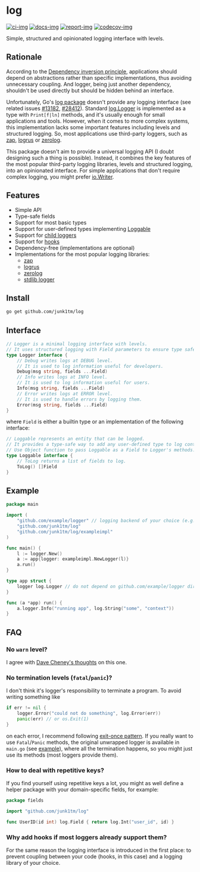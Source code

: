# log

[![ci-img]][ci]
[![docs-img]][docs]
[![report-img]][report]
[![codecov-img]][codecov]

Simple, structured and opinionated logging interface with levels.

## Rationale

According to the [Dependency inversion principle][dip], applications should depend on abstractions rather than specific
implementations, thus avoiding unnecessary coupling. And logger, being just another dependency, shouldn't be used
directly but should be hidden behind an interface.

Unfortunately, Go's [log package][std-log] doesn't provide any logging interface (see related
issues [#13182][issue-13182], [#28412][issue-28412]). Standard [log.Logger][std-logger] is implemented as a type
with `Print[f|ln]` methods, and it's usually enough for small applications and tools. However, when it comes to more
complex systems, this implementation lacks some important features including levels and structured logging. So, most
applications use third-party loggers, such as [zap][zap], [logrus][logrus] or [zerolog][zerolog].

This package doesn't aim to provide a universal logging API (I doubt designing such a thing is possible). Instead, it
combines the key features of the most popular third-party logging libraries, levels and structured logging, into an
opinionated interface. For simple applications that don't require complex logging, you might
prefer [io.Writer][io-writer].

## Features

* Simple API
* Type-safe fields
* Support for most basic types
* Support for user-defined types implementing [Loggable][loggable]
* Support for [child loggers][with-fields]
* Support for [hooks][with-hooks]
* Dependency-free (implementations are optional)
* Implementations for the most popular logging libraries:
  * [zap][zap-impl]
  * [logrus][logrus-impl]
  * [zerolog][zerolog-impl]
  * [stdlib logger][stdlog-impl]

## Install

```bash
go get github.com/junk1tm/log
```

## Interface

```go
// Logger is a minimal logging interface with levels.
// It uses structured logging with Field parameters to ensure type safety.
type Logger interface {
    // Debug writes logs at DEBUG level.
    // It is used to log information useful for developers.
    Debug(msg string, fields ...Field)
    // Info writes logs at INFO level.
    // It is used to log information useful for users.
    Info(msg string, fields ...Field)
    // Error writes logs at ERROR level.
    // It is used to handle errors by logging them.
    Error(msg string, fields ...Field)
}
```

where `Field` is either a builtin type or an implementation of the following interface:

```go
// Loggable represents an entity that can be logged.
// It provides a type-safe way to add any user-defined type to log context.
// Use Object function to pass Loggable as a Field to Logger's methods.
type Loggable interface {
    // ToLog returns a list of fields to log.
    ToLog() []Field
}
```

## Example

```go
package main

import (
	"github.com/example/logger" // logging backend of your choice (e.g., zap)
	"github.com/junk1tm/log"
	"github.com/junk1tm/log/exampleimpl"
)

func main() {
	l := logger.New()
	a := app{logger: exampleimpl.NewLogger(l)}
	a.run()
}

type app struct {
	logger log.Logger // do not depend on github.com/example/logger directly
}

func (a *app) run() {
	a.logger.Info("running app", log.String("some", "context"))
}
```

## FAQ

### No `warn` level?

I agree with [Dave Cheney's thoughts][cheney-post] on this one.

### No termination levels (`fatal`/`panic`)?

I don't think it's logger's responsibility to terminate a program. To avoid writing something like

```go
if err != nil {
    logger.Error("could not do something", log.Error(err))
    panic(err) // or os.Exit(1)
}
```

on each error, I recommend following [exit-once pattern][exit-once]. If you really want to use `Fatal`/`Panic`
methods, the original unwrapped logger is available in `main.go` (see [example](#Example)), where all the termination
happens, so you might just use its methods (most loggers provide them).

### How to deal with repetitive keys?

If you find yourself using repetitive keys a lot, you might as well define a helper package with your domain-specific
fields, for example:

```go
package fields

import "github.com/junk1tm/log"

func UserID(id int) log.Field { return log.Int("user_id", id) }
```

### Why add hooks if most loggers already support them?

For the same reason the logging interface is introduced in the first place: to prevent coupling between your code
(hooks, in this case) and a logging library of your choice.

[ci]: https://github.com/junk1tm/log/actions/workflows/go.yml
[ci-img]: https://github.com/junk1tm/log/actions/workflows/go.yml/badge.svg
[docs]: https://pkg.go.dev/github.com/junk1tm/log
[docs-img]: https://pkg.go.dev/badge/github.com/junk1tm/log.svg
[report]: https://goreportcard.com/report/github.com/junk1tm/log
[report-img]: https://goreportcard.com/badge/github.com/junk1tm/log
[codecov]: https://codecov.io/gh/junk1tm/log
[codecov-img]: https://codecov.io/gh/junk1tm/log/branch/main/graph/badge.svg
[dip]: https://en.wikipedia.org/wiki/Dependency_inversion_principle
[std-log]: https://pkg.go.dev/log
[std-logger]: https://pkg.go.dev/log#Logger
[issue-13182]: https://github.com/golang/go/issues/13182
[issue-28412]: https://github.com/golang/go/issues/28412
[zap]: https://github.com/uber-go/zap
[logrus]: https://github.com/sirupsen/logrus
[zerolog]: https://github.com/rs/zerolog
[io-writer]: https://pkg.go.dev/io#Writer
[loggable]: https://pkg.go.dev/github.com/junk1tm/log#Loggable
[with-fields]: https://pkg.go.dev/github.com/junk1tm/log#WithFields
[with-hooks]: https://pkg.go.dev/github.com/junk1tm/log#WithHooks
[zap-impl]: https://pkg.go.dev/github.com/junk1tm/log/zapimpl
[logrus-impl]: https://pkg.go.dev/github.com/junk1tm/log/logrusimpl
[zerolog-impl]: https://pkg.go.dev/github.com/junk1tm/log/zerologimpl
[stdlog-impl]: https://pkg.go.dev/github.com/junk1tm/log/stdlogimpl
[cheney-post]: https://dave.cheney.net/2015/11/05/lets-talk-about-logging
[exit-once]: https://github.com/uber-go/guide/blob/master/style.md#exit-once
